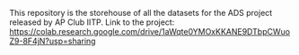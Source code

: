 This repository is the storehouse of all the datasets for the ADS project released by AP Club IITP.
Link to the project: https://colab.research.google.com/drive/1aWqte0YMOxKKANE9DTbpCWuoZ9-8F4jN?usp=sharing
